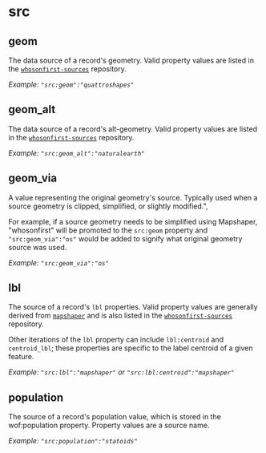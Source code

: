 # src

## geom
The data source of a record's geometry. Valid property values are listed in the [`whosonfirst-sources`](https://github.com/whosonfirst/whosonfirst-sources/tree/master/sources) repository.

_Example: `"src:geom":"quattroshapes"`_

## geom_alt
The data source of a record's alt-geometry. Valid property values are listed in the [`whosonfirst-sources`](https://github.com/whosonfirst/whosonfirst-sources/tree/master/sources) repository.

_Example: `"src:geom_alt":"naturalearth"`_

## geom_via
A value representing the original geometry's source. Typically used when a source geometry is clipped, simplified, or slightly modified.",

For example, if a source geometry needs to be simplified using Mapshaper, "whosonfirst" will be promoted to the `src:geom` property and `"src:geom_via":"os"` would be added to signify what original geometry source was used.

_Example: `"src:geom_via":"os"`_

## lbl
The source of a record's `lbl` properties. Valid property values are generally derived from [`mapshaper`](https://github.com/mbloch/mapshaper) and is also listed in the [`whosonfirst-sources`](https://github.com/whosonfirst/whosonfirst-sources/tree/master/sources) repository.

Other iterations of the `lbl` property can include `lbl:centroid` and `centroid_lbl`; these properties are specific to the label centroid of a given feature.

_Example: `"src:lbl":"mapshaper"` or `"src:lbl:centroid":"mapshaper"`_

## population
The source of a record's population value, which is stored in the wof:population property. Property values are a source name.

_Example: `"src:population":"statoids"`_

